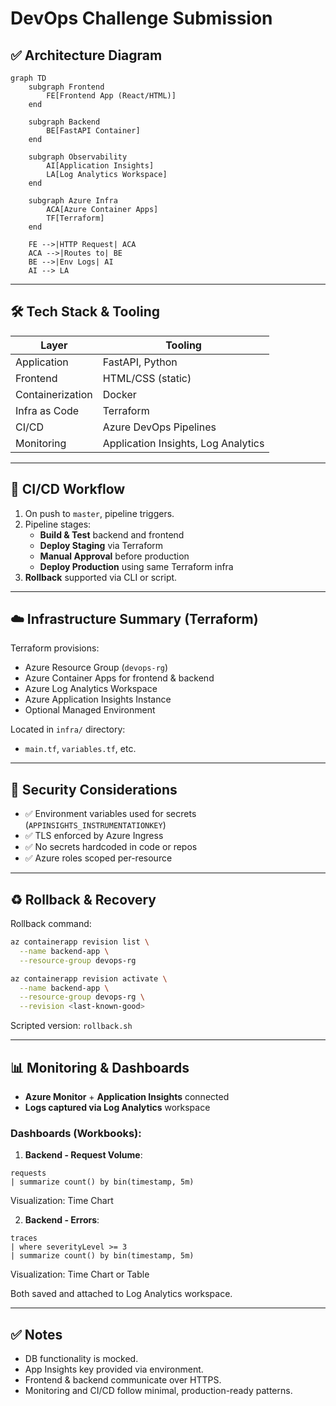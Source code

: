 # DevOps Challenge Submission

## ✅ Architecture Diagram

```mermaid
graph TD
    subgraph Frontend
        FE[Frontend App (React/HTML)]
    end

    subgraph Backend
        BE[FastAPI Container]
    end

    subgraph Observability
        AI[Application Insights]
        LA[Log Analytics Workspace]
    end

    subgraph Azure Infra
        ACA[Azure Container Apps]
        TF[Terraform]
    end

    FE -->|HTTP Request| ACA
    ACA -->|Routes to| BE
    BE -->|Env Logs| AI
    AI --> LA
```

---

## 🛠 Tech Stack & Tooling

| Layer | Tooling |
|-------|---------|
| Application | FastAPI, Python |
| Frontend | HTML/CSS (static) |
| Containerization | Docker |
| Infra as Code | Terraform |
| CI/CD | Azure DevOps Pipelines |
| Monitoring | Application Insights, Log Analytics |

---

## 🔄 CI/CD Workflow

1. On push to `master`, pipeline triggers.
2. Pipeline stages:
   - **Build & Test** backend and frontend
   - **Deploy Staging** via Terraform
   - **Manual Approval** before production
   - **Deploy Production** using same Terraform infra
3. **Rollback** supported via CLI or script.

---

## ☁️ Infrastructure Summary (Terraform)

Terraform provisions:
- Azure Resource Group (`devops-rg`)
- Azure Container Apps for frontend & backend
- Azure Log Analytics Workspace
- Azure Application Insights Instance
- Optional Managed Environment

Located in `infra/` directory:
- `main.tf`, `variables.tf`, etc.

---

## 🔐 Security Considerations

- ✅ Environment variables used for secrets (`APPINSIGHTS_INSTRUMENTATIONKEY`)
- ✅ TLS enforced by Azure Ingress
- ✅ No secrets hardcoded in code or repos
- ✅ Azure roles scoped per-resource

---

## ♻️ Rollback & Recovery

Rollback command:
```bash
az containerapp revision list \
  --name backend-app \
  --resource-group devops-rg

az containerapp revision activate \
  --name backend-app \
  --resource-group devops-rg \
  --revision <last-known-good>
```

Scripted version: `rollback.sh`

---

## 📊 Monitoring & Dashboards

- **Azure Monitor** + **Application Insights** connected
- **Logs captured via Log Analytics** workspace

### Dashboards (Workbooks):
1. **Backend - Request Volume**:
```kusto
requests
| summarize count() by bin(timestamp, 5m)
```
Visualization: Time Chart

2. **Backend - Errors**:
```kusto
traces
| where severityLevel >= 3
| summarize count() by bin(timestamp, 5m)
```
Visualization: Time Chart or Table

Both saved and attached to Log Analytics workspace.

---

## ✅ Notes
- DB functionality is mocked.
- App Insights key provided via environment.
- Frontend & backend communicate over HTTPS.
- Monitoring and CI/CD follow minimal, production-ready patterns.

